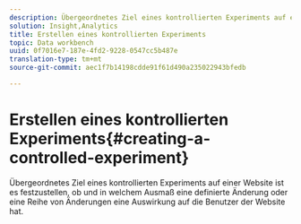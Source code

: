 ```yaml
---
description: Übergeordnetes Ziel eines kontrollierten Experiments auf einer Website ist es festzustellen, ob und in welchem Ausmaß eine definierte Änderung oder eine Reihe von Änderungen eine Auswirkung auf die Benutzer der Website hat.
solution: Insight,Analytics
title: Erstellen eines kontrollierten Experiments
topic: Data workbench
uuid: 0f7016e7-187e-4fd2-9228-0547cc5b487e
translation-type: tm+mt
source-git-commit: aec1f7b14198cdde91f61d490a235022943bfedb

---
```



# Erstellen eines kontrollierten Experiments{#creating-a-controlled-experiment}

Übergeordnetes Ziel eines kontrollierten Experiments auf einer Website ist es festzustellen, ob und in welchem Ausmaß eine definierte Änderung oder eine Reihe von Änderungen eine Auswirkung auf die Benutzer der Website hat.

